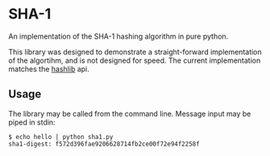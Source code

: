 # SHA-1

An implementation of the SHA-1 hashing algorithm in pure python. 

This library was designed to demonstrate a straight-forward implementation of
the algortihm, and is not designed for speed. The current implementation
matches the [hashlib](https://docs.python.org/3/library/hashlib.html) api. 


## Usage

The library may be called from the command line.
Message input may be piped in stdin:

    $ echo hello | python sha1.py
    sha1-digest: f572d396fae9206628714fb2ce00f72e94f2258f
